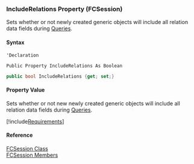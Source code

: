 ﻿### IncludeRelations Property (FCSession)

Sets whether or not newly created generic objects will include all relation data fields during [Queries](fcSDK~FChoice.Foundation.FCGeneric~Query.md).

#### Syntax

```vbnet
'Declaration

Public Property IncludeRelations As Boolean
```

```csharp
public bool IncludeRelations {get; set;}
```

#### Property Value

Sets whether or not new newly created generic objects will include all relation data fields during [Queries](fcSDK~FChoice.Foundation.FCGeneric~Query.md).

[!include[Requirements](../partials/requirements.md)]

#### Reference

[FCSession Class](fcSDK~FChoice.Foundation.FCSession.md)  
[FCSession Members](fcSDK~FChoice.Foundation.FCSession_members.md)